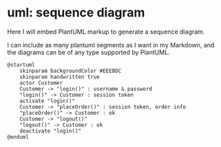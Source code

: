 # uml: sequence diagram

Here I will embed PlantUML markup to generate a sequence diagram.

I can include as many plantuml segments as I want in my Markdown, and the diagrams can be of any type supported by PlantUML.

```plantuml
@startuml
    skinparam backgroundColor #EEEBDC
    skinparam handwritten true
    actor Customer
    Customer -> "login()" : username & password
    "login()" -> Customer : session token
    activate "login()"
    Customer -> "placeOrder()" : session token, order info
    "placeOrder()" -> Customer : ok
    Customer -> "logout()"
    "logout()" -> Customer : ok
    deactivate "login()"
@enduml
```
